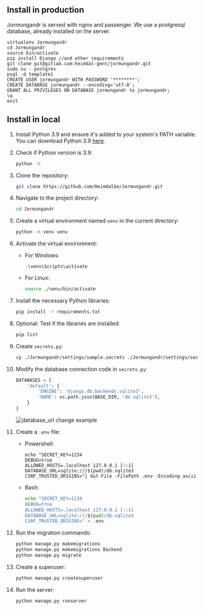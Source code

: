 ## Install in production

Jormungandr is served with nginx and passenger.
We use a postgresql database, already installed on the server.

```
virtualenv Jormungandr
cd Jormungandr
source bin/activate
pip install Django //and other requirements
git clone git@gitlab.com:heimdal-gent/jormungandr.git
sudo su - postgres
psql -d template1
CREATE USER jormungandr WITH PASSWORD '********';
CREATE DATABASE jormungandr --encoding='utf-8';
GRANT ALL PRIVILEGES ON DATABASE jormungandr to jormungandr;
\q
exit

```

## Install in local

1. Install Python 3.9 and ensure it's added to your system's PATH variable. You can download Python 3.9 [here](https://www.python.org/downloads/release/python-3913/).

2. Check if Python version is 3.9:

    ```sh
    python -V
    ```

3. Clone the repository:

    ```sh
    git clone https://github.com/Heimdalbe/Jormungandr.git
    ```

4. Navigate to the project directory:

    ```sh
    cd Jormungandr
    ```

5. Create a virtual environment named `venv` in the current directory:

    ```sh
    python -m venv venv
    ```

6. Activate the virtual environment:

   - For Windows:

        ```shell
        .\venv\Scripts\activate
        ```

   - For Linux:

        ```sh
        source ./venv/bin/activate
        ```

7. Install the necessary Python libraries:

    ```sh
    pip install -r requirements.txt
    ```

8. Optional: Test if the libraries are installed:

    ```sh
    pip list
    ```

9. Create `secrets.py`:

    ```sh
    cp ./Jormungandr/settings/sample.secrets ./Jormungandr/settings/secrets.py
    ```

10. Modify the database connection code in `secrets.py`:

    ```python
    DATABASES = {
        'default': {
            'ENGINE': 'django.db.backends.sqlite3',
            'NAME': os.path.join(BASE_DIR, 'db.sqlite3'),
        }
    }
    ```

    ![database_url change example](https://i.imgur.com/b5bkb3v.png)

11. Create a `.env` file:

    - Powershell:

        ```shell
        echo "SECRET_KEY=1234
        DEBUG=true
        ALLOWED_HOSTS=.localhost 127.0.0.1 [::1]
        DATABASE_URL=sqlite:///$(pwd)/db.sqlite3
        CSRF_TRUSTED_ORIGINS="| Out-File -FilePath .env -Encoding ascii
        ```

    - Bash:

        ```sh
        echo "SECRET_KEY=1234
        DEBUG=true
        ALLOWED_HOSTS=.localhost 127.0.0.1 [::1]
        DATABASE_URL=sqlite:///$(pwd)/db.sqlite3
        CSRF_TRUSTED_ORIGINS=" > .env
        ```

12. Run the migration commands:

    ```sh
    python manage.py makemigrations
    python manage.py makemigrations Backend
    python manage.py migrate
    ```

13. Create a superuser:

    ```sh
    python manage.py createsuperuser
    ```

14. Run the server:

    ```sh
    python manage.py runserver
    ```
